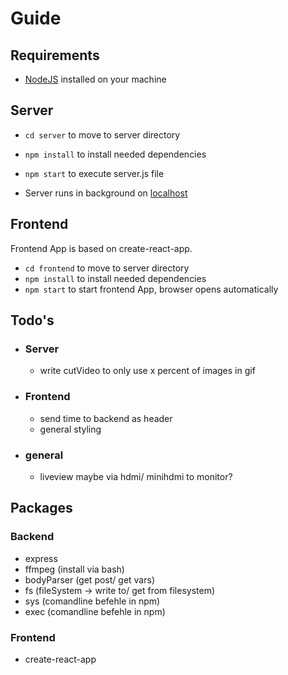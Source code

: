 # Guide

## Requirements
- [NodeJS](http://nodejs.org) installed on your machine

## Server
- `cd server` to move to server directory
- `npm install` to install needed dependencies
- `npm start` to execute server.js file

- Server runs in background on [localhost](127.0.0.1:8080)

## Frontend
Frontend App is based on create-react-app.

- `cd frontend` to move to server directory
- `npm install` to install needed dependencies
- `npm start` to start frontend App, browser opens automatically

## Todo's
- ### Server
    - write cutVideo to only use x percent of images in gif

- ### Frontend
    - send time to backend as header
    - general styling

- ### general
    - liveview maybe via hdmi/ minihdmi to monitor?

## Packages
### Backend
- express
- ffmpeg (install via bash)
- bodyParser (get post/ get vars)
- fs (fileSystem -> write to/ get from filesystem)
- sys (comandline befehle in npm)
- exec (comandline befehle in npm)

### Frontend
- create-react-app
